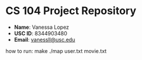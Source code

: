 # CS 104 Project Repository

- **Name**: Vanessa Lopez
- **USC ID**: 8344903480
- **Email**: vanessll@usc.edu

how to run: 
make
./map user.txt movie.txt
